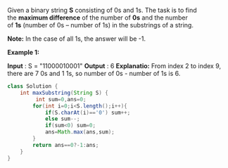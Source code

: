 
Given a binary string **S** consisting of 0s and 1s. The task is to find the **maximum difference** of the number of **0s** and the number of **1s** (number of 0s – number of 1s) in the substrings of a string.

**Note:** In the case of all 1s, the answer will be -1.

**Example 1:**

**Input** : S = "11000010001" 
**Output** : 6 
**Explanatio:** From index 2 to index 9, 
there are 7 0s and 1 1s, so number 
of 0s - number of 1s is 6.

```java
class Solution {
    int maxSubstring(String S) {
         int sum=0,ans=0;
        for(int i=0;i<S.length();i++){
            if(S.charAt(i)=='0') sum++;
            else sum--;
            if(sum<0) sum=0;
            ans=Math.max(ans,sum);
        }
        return ans==0?-1:ans;
    }
}
```